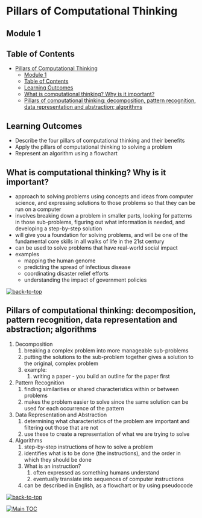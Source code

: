 # Pillars of Computational Thinking

## Module 1

## Table of Contents

- [Pillars of Computational Thinking](#pillars-of-computational-thinking)
  - [Module 1](#module-1)
  - [Table of Contents](#table-of-contents)
  - [Learning Outcomes](#learning-outcomes)
  - [What is computational thinking? Why is it important?](#what-is-computational-thinking-why-is-it-important)
  - [Pillars of computational thinking: decomposition, pattern recognition, data representation and abstraction; algorithms](#pillars-of-computational-thinking-decomposition-pattern-recognition-data-representation-and-abstraction-algorithms)

## Learning Outcomes

- Describe the four pillars of computational thinking and their benefits
- Apply the pillars of computational thinking to solving a problem
- Represent an algorithm using a flowchart

## What is computational thinking? Why is it important?

- approach to solving problems using concepts and ideas from computer science, and expressing solutions to those problems so that they can be run on a computer
- involves breaking down a problem in smaller parts, looking for patterns in those sub-problems, figuring out what information is needed, and developing a step-by-step solution
- will give you a foundation for solving problems, and will be one of the fundamental core skills in all walks of life in the 21st century
- can be used to solve problems that have real-world social impact
- examples
  - mapping the human genome
  - predicting the spread of infectious disease
  - coordinating disaster relief efforts
  - understanding the impact of government policies

[![back-to-top](https://img.shields.io/badge/back%20to%20top-%E2%86%A9-red)](#table-of-contents)

## Pillars of computational thinking: decomposition, pattern recognition, data representation and abstraction; algorithms

1. Decomposition
   1. breaking a complex problem into more manageable sub-problems
   1. putting the solutions to the sub-problem together gives a solution to the original, complex problem
   1. example:
      1. writing a paper - you build an outline for the paper first
1. Pattern Recognition
   1. finding similarities or shared characteristics within or between problems
   1. makes the problem easier to solve since the same solution can be used for each occurrence of the pattern
1. Data Representation and Abstraction
   1. determining what characteristics of the problem are important and filtering out those that are not
   1. use these to create a representation of what we are trying to solve
1. Algorithms
   1. step-by-step instructions of how to solve a problem
   1. identifies what is to be done (the instructions), and the order in which they should be done
   1. What is an instruction?
      1. often expressed as something humans understand
      1. eventually translate into sequences of computer instructions
   1. can be described in English, as a flowchart or by using pseudocode

[![back-to-top](https://img.shields.io/badge/back%20to%20top-%E2%86%A9-red)](#table-of-contents)

[![Main TOC](https://img.shields.io/badge/back%20to%20main-%E2%86%A9-red)](./computational-thinking-for-problem-solving.md)
